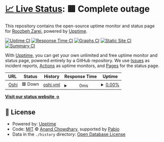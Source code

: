 # [📈 Live Status](https://roozbehzarei.github.io/filester-status): <!--live status--> **🟥 Complete outage**

This repository contains the open-source uptime monitor and status page for [Roozbeh Zarei](roozbehzarei.me), powered by [Upptime](https://github.com/upptime/upptime).

[![Uptime CI](https://github.com/roozbehzarei/filester-status/workflows/Uptime%20CI/badge.svg)](https://github.com/roozbehzarei/filester-status/actions?query=workflow%3A%22Uptime+CI%22)
[![Response Time CI](https://github.com/roozbehzarei/filester-status/workflows/Response%20Time%20CI/badge.svg)](https://github.com/roozbehzarei/filester-status/actions?query=workflow%3A%22Response+Time+CI%22)
[![Graphs CI](https://github.com/roozbehzarei/filester-status/workflows/Graphs%20CI/badge.svg)](https://github.com/roozbehzarei/filester-status/actions?query=workflow%3A%22Graphs+CI%22)
[![Static Site CI](https://github.com/roozbehzarei/filester-status/workflows/Static%20Site%20CI/badge.svg)](https://github.com/roozbehzarei/filester-status/actions?query=workflow%3A%22Static+Site+CI%22)
[![Summary CI](https://github.com/roozbehzarei/filester-status/workflows/Summary%20CI/badge.svg)](https://github.com/roozbehzarei/filester-status/actions?query=workflow%3A%22Summary+CI%22)

With [Upptime](https://upptime.js.org), you can get your own unlimited and free uptime monitor and status page, powered entirely by a GitHub repository. We use [Issues](https://github.com/roozbehzarei/filester-status/issues) as incident reports, [Actions](https://github.com/roozbehzarei/filester-status/actions) as uptime monitors, and [Pages](https://roozbehzarei.github.io/filester-status) for the status page.

<!--start: status pages-->
<!-- This summary is generated by Upptime (https://github.com/upptime/upptime) -->
<!-- Do not edit this manually, your changes will be overwritten -->
<!-- prettier-ignore -->
| URL | Status | History | Response Time | Uptime |
| --- | ------ | ------- | ------------- | ------ |
| <img alt="" src="https://icons.duckduckgo.com/ip3/oshi.ec.ico" height="13"> [Oshi](https://oshi.ec) | 🟥 Down | [oshi.yml](https://github.com/roozbehzarei/filester-status/commits/HEAD/history/oshi.yml) | <details><summary><img alt="Response time graph" src="./graphs/oshi/response-time-week.png" height="20"> 0ms</summary><br><a href="https://roozbehzarei.github.io/filester-status/history/oshi"><img alt="Response time 2333" src="https://img.shields.io/endpoint?url=https%3A%2F%2Fraw.githubusercontent.com%2Froozbehzarei%2Ffilester-status%2FHEAD%2Fapi%2Foshi%2Fresponse-time.json"></a><br><a href="https://roozbehzarei.github.io/filester-status/history/oshi"><img alt="24-hour response time 0" src="https://img.shields.io/endpoint?url=https%3A%2F%2Fraw.githubusercontent.com%2Froozbehzarei%2Ffilester-status%2FHEAD%2Fapi%2Foshi%2Fresponse-time-day.json"></a><br><a href="https://roozbehzarei.github.io/filester-status/history/oshi"><img alt="7-day response time 0" src="https://img.shields.io/endpoint?url=https%3A%2F%2Fraw.githubusercontent.com%2Froozbehzarei%2Ffilester-status%2FHEAD%2Fapi%2Foshi%2Fresponse-time-week.json"></a><br><a href="https://roozbehzarei.github.io/filester-status/history/oshi"><img alt="30-day response time 1096" src="https://img.shields.io/endpoint?url=https%3A%2F%2Fraw.githubusercontent.com%2Froozbehzarei%2Ffilester-status%2FHEAD%2Fapi%2Foshi%2Fresponse-time-month.json"></a><br><a href="https://roozbehzarei.github.io/filester-status/history/oshi"><img alt="1-year response time 2404" src="https://img.shields.io/endpoint?url=https%3A%2F%2Fraw.githubusercontent.com%2Froozbehzarei%2Ffilester-status%2FHEAD%2Fapi%2Foshi%2Fresponse-time-year.json"></a></details> | <details><summary><a href="https://roozbehzarei.github.io/filester-status/history/oshi">0.00%</a></summary><a href="https://roozbehzarei.github.io/filester-status/history/oshi"><img alt="All-time uptime 89.85%" src="https://img.shields.io/endpoint?url=https%3A%2F%2Fraw.githubusercontent.com%2Froozbehzarei%2Ffilester-status%2FHEAD%2Fapi%2Foshi%2Fuptime.json"></a><br><a href="https://roozbehzarei.github.io/filester-status/history/oshi"><img alt="24-hour uptime 0.00%" src="https://img.shields.io/endpoint?url=https%3A%2F%2Fraw.githubusercontent.com%2Froozbehzarei%2Ffilester-status%2FHEAD%2Fapi%2Foshi%2Fuptime-day.json"></a><br><a href="https://roozbehzarei.github.io/filester-status/history/oshi"><img alt="7-day uptime 0.00%" src="https://img.shields.io/endpoint?url=https%3A%2F%2Fraw.githubusercontent.com%2Froozbehzarei%2Ffilester-status%2FHEAD%2Fapi%2Foshi%2Fuptime-week.json"></a><br><a href="https://roozbehzarei.github.io/filester-status/history/oshi"><img alt="30-day uptime 44.41%" src="https://img.shields.io/endpoint?url=https%3A%2F%2Fraw.githubusercontent.com%2Froozbehzarei%2Ffilester-status%2FHEAD%2Fapi%2Foshi%2Fuptime-month.json"></a><br><a href="https://roozbehzarei.github.io/filester-status/history/oshi"><img alt="1-year uptime 88.86%" src="https://img.shields.io/endpoint?url=https%3A%2F%2Fraw.githubusercontent.com%2Froozbehzarei%2Ffilester-status%2FHEAD%2Fapi%2Foshi%2Fuptime-year.json"></a></details>

<!--end: status pages-->

[**Visit our status website →**](https://roozbehzarei.github.io/filester-status)

## 📄 License

- Powered by: [Upptime](https://github.com/upptime/upptime)
- Code: [MIT](./LICENSE) © [Anand Chowdhary](https://anandchowdhary.com), supported by [Pabio](https://pabio.com)
- Data in the `./history` directory: [Open Database License](https://opendatacommons.org/licenses/odbl/1-0/)
